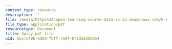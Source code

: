 ```yaml
---
content_type: resource
description: ''
file: /media/https%3A/open-learning-course-data-rc.s3.amazonaws.com/6-832-underactuated-robotics-spring-2009/a5575f9bad8dfbff7a8fb71d2ed8b054_4kB94UDwJ0M.pdf
file_type: application/pdf
resourcetype: Document
title: 3play pdf file
uid: a5575f9b-ad8d-fbff-7a8f-b71d2ed8b054
---
```

